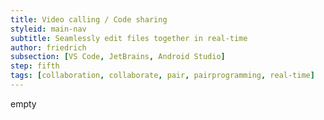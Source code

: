 ```yaml
---
title: Video calling / Code sharing
styleid: main-nav
subtitle: Seamlessly edit files together in real-time
author: friedrich
subsection: [VS Code, JetBrains, Android Studio]
step: fifth
tags: [collaboration, collaborate, pair, pairprogramming, real-time]
---
```


empty
